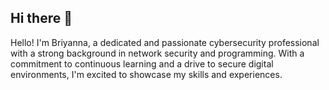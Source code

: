 ## Hi there 👋
Hello! I'm Briyanna, a dedicated and passionate cybersecurity professional with a strong background in network security and programming. With a commitment to continuous learning and a drive to secure digital environments, I'm excited to showcase my skills and experiences.


<!--
**Bcampbell-Cybersecurity/Bcampbell-Cybersecurity** is a ✨ _special_ ✨ repository because its `README.md` (this file) appears on your GitHub profile.

Here are some ideas to get you started:

- 🔭 I’m currently working on ...
- 🌱 I’m currently learning ...
- 👯 I’m looking to collaborate on ...
- 🤔 I’m looking for help with ...
- 💬 Ask me about ...
- 📫 How to reach me: ...
- 😄 Pronouns: ...
- ⚡ Fun fact: ...
-->
